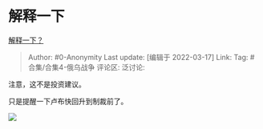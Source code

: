 # 解释一下
[解释一下？](https://zhuanlan.zhihu.com/p/482271476)

> Author: #0-Anonymity
> Last update: [编辑于 2022-03-17]
> Link:
> Tag: #合集/合集4-俄乌战争
> 评论区:
> 泛讨论:

注意，这不是投资建议。

只是提醒一下卢布快回升到制裁前了。

![](https://pic1.zhimg.com/v2-2b742e8158b64f95cd4d6b6545fb3dc4_b.jpg)
